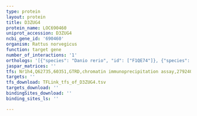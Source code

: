```yaml
---
type: protein
layout: protein
title: D3ZUG4
protein_name: LOC690460
uniprot_accession: D3ZUG4
ncbi_gene_id: '690460'
organism: Rattus norvegicus
function: target gene
number_of_interactions: '1'
orthologs: '[{"species": "Danio rerio", "id": ["F1QE74"]}, {"species": "Caenorhabditis elegans", "id": ["<a href=\"/protein/o18118\">O18118</a>"]}]'
jaspar_matrices: ''
tfs: Nr1h4,Q62735,60351,GTRD,chromatin immunoprecipitation assay,27924024%5Buid%5D,No
targets: ''
tfs_download: TFLink_tfs_of_D3ZUG4.tsv
targets_download: ''
bindingSites_download: ''
binding_sites_ls: ''

---
```

